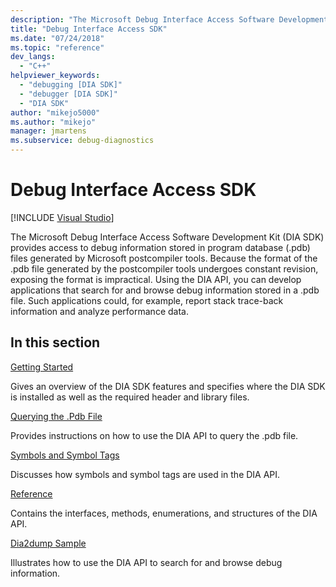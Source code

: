 ```yaml
---
description: "The Microsoft Debug Interface Access Software Development Kit (DIA SDK) provides access to debug information stored in program database (.pdb) files generated by Microsoft postcompiler tools."
title: "Debug Interface Access SDK"
ms.date: "07/24/2018"
ms.topic: "reference"
dev_langs:
  - "C++"
helpviewer_keywords:
  - "debugging [DIA SDK]"
  - "debugger [DIA SDK]"
  - "DIA SDK"
author: "mikejo5000"
ms.author: "mikejo"
manager: jmartens
ms.subservice: debug-diagnostics
---
```

# Debug Interface Access SDK

 [!INCLUDE [Visual Studio](~/includes/applies-to-version/vs-windows-only.md)]

The Microsoft Debug Interface Access Software Development Kit (DIA SDK) provides access to debug information stored in program database (.pdb) files generated by Microsoft postcompiler tools. Because the format of the .pdb file generated by the postcompiler tools undergoes constant revision, exposing the format is impractical. Using the DIA API, you can develop applications that search for and browse debug information stored in a .pdb file. Such applications could, for example, report stack trace-back information and analyze performance data.

## In this section

[Getting Started](../../debugger/debug-interface-access/getting-started-debug-interface-access-sdk.md)

Gives an overview of the DIA SDK features and specifies where the DIA SDK is installed as well as the required header and library files.

[Querying the .Pdb File](../../debugger/debug-interface-access/querying-the-dot-pdb-file.md)

Provides instructions on how to use the DIA API to query the .pdb file.

[Symbols and Symbol Tags](../../debugger/debug-interface-access/symbols-and-symbol-tags.md)

Discusses how symbols and symbol tags are used in the DIA API.

[Reference](../../debugger/debug-interface-access/debug-interface-access-sdk-reference.md)

Contains the interfaces, methods, enumerations, and structures of the DIA API.

[Dia2dump Sample](../../debugger/debug-interface-access/dia2dump-sample.md)

Illustrates how to use the DIA API to search for and browse debug information.
